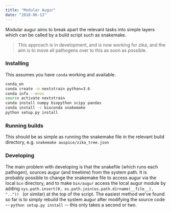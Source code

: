 ```yaml
---
title: "Modular Augur"
date: "2018-06-13"
---
```


Modular augur aims to break apart the relevant tasks into simple layers which can be called by a build script such as snakemake.

> This approach is in development, and is now working for zika, and the aim is to move all pathogens over to this as soon as possible.


### Installing
This assumes you have `conda` working and available.
```bash
conda_on
conda create -n nextstrain python=3.6
conda info --envs
source activate nextstrain
conda install numpy biopython scipy pandas
conda install -c bioconda snakemake
python setup.py install
```

### Running builds
This should be as simple as running the snakemake file in the relevant build directory, e.g. `snakemake auspice/zika_tree.json`

### Developing
The main problem with developing is that the snakefile (which runs each pathogen), sources augur (and treetime) from the system path.
It is probably possible to change the snakemake file to access augur via the local `bin` directory, and to make `bin/augur` access the local augur module
by adding `sys.path.insert(0, os.path.join(os.path.dirname(__file__), "..")) ` (or similar) at the top of the script.
The easiest method we've found so far is to simply rebuild the system augur after modifying the source code -- `python setup.py install` -- this only takes a second or two.
